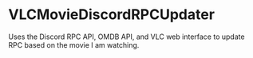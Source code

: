 # VLCMovieDiscordRPCUpdater
Uses the Discord RPC API, OMDB API, and VLC web interface to update RPC based on the movie I am watching. 
